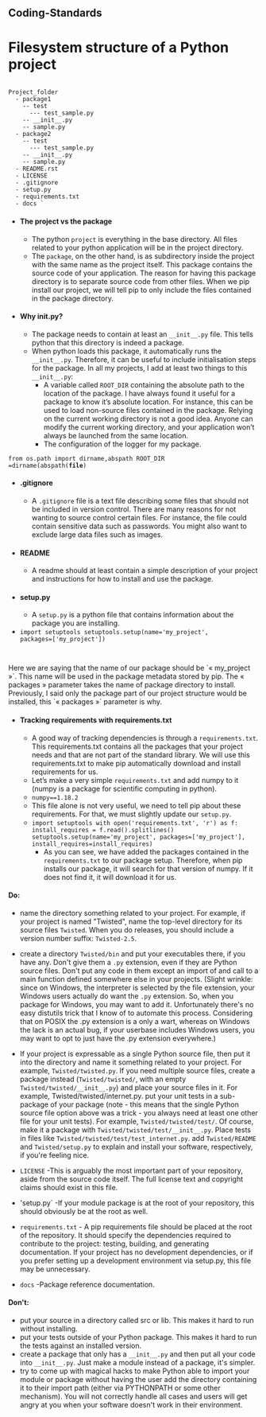 ## Coding-Standards
# Filesystem structure of a Python project
<code>
Project_folder
  - package1
    -- test
      --- test_sample.py
    -- __init__.py
    -- sample.py
  - package2
    -- test
      --- test_sample.py
    -- __init__.py
    -- sample.py
  - README.rst
  - LICENSE
  - .gitignore
  - setup.py
  - requirements.txt
  - docs `
</code>

* #### The project vs the package
  - The python `project` is everything in the base directory. All files related to your python application will be in the project directory.
  - The `package`, on the other hand, is as subdirectory inside the project with the same name as the project itself. This package contains the source code of your application. The reason for having this package directory is to separate source code from other files. When we pip install our project, we will tell pip to only include the files contained in the package directory.
* #### Why __init__.py?
  - The package needs to contain at least an `__init__.py` file. This tells python that this directory is indeed a package.
  - When python loads this package, it automatically runs the `__init__.py`. Therefore, it can be useful to include initialisation steps for the package. In all my projects, I add at least two things to this `__init__.py`:
      - A variable called `ROOT_DIR` containing the absolute path to the location of the package. I have always found it useful for a package to know it’s absolute location. For instance, this can be used to load non-source files contained in the package. Relying on the current working directory is not a good idea. Anyone can modify the current working directory, and your application won’t always be launched from the same location.
      - The configuration of the logger for my package.

<code>from os.path import dirname,abspath
ROOT_DIR =dirname(abspath(__file__)
</code>

* #### .gitignore
  - A `.gitignore` file is a text file describing some files that should not be included in version control. There are many reasons for not wanting to source control certain files. For instance, the file could contain sensitive data such as passwords. You might also want to exclude large data files such as images.
* #### README
  - A readme should at least contain a simple description of your project and instructions for how to install and use the package.
* #### setup.py
  - A `setup.py` is a python file that contains information about the package you are installing.
* <code>import setuptools
  setuptools.setup(name='my_project', packages=['my_project'])
</code>
Here we are saying that the name of our package should be `« my_project »`. This name will be used in the package metadata stored by pip. The « packages » parameter takes the name of package directory to install. Previously, I said only the package part of our project structure would be installed, this `« packages »` parameter is why.

* #### Tracking requirements with requirements.txt
  - A good way of tracking dependencies is through a `requirements.txt`. This requirements.txt contains all the packages that your project needs and that are not part of the standard library. We will use this requirements.txt to make pip automatically download and install requirements for us.
  - Let’s make a very simple `requirements.txt` and add numpy to it (numpy is a package for scientific computing in python).
  - `numpy==1.18.2`
  - This file alone is not very useful, we need to tell pip about these requirements. For that, we must slightly update our `setup.py`.
  - <code>import setuptools
    with open('requirements.txt', 'r') as f:
      install_requires = f.read().splitlines()
    setuptools.setup(name='my_project', packages=['my_project'], install_requires=install_requires)
    </code>
    * As you can see, we have added the packages contained in the `requirements.txt` to our package setup. Therefore, when pip installs our package, it will search for that version of numpy. If it does not find it, it will download it for us.
   
      
#### Do:
* name the directory something related to your project. For example, if your project is named "Twisted", name the top-level directory for its source files `Twisted`. When you do releases, you should include a version number suffix: `Twisted-2.5`.

* create a directory `Twisted/bin` and put your executables there, if you have any. Don't give them a `.py` extension, even if they are Python source files. Don't put any code in them except an import of and call to a main function defined somewhere else in your projects. (Slight wrinkle: since on Windows, the interpreter is selected by the file extension, your Windows users actually do want the `.py` extension. So, when you package for Windows, you may want to add it. Unfortunately there's no easy distutils trick that I know of to automate this process. Considering that on POSIX the .py extension is a only a wart, whereas on Windows the lack is an actual bug, if your userbase includes Windows users, you may want to opt to just have the .py extension everywhere.)

* If your project is expressable as a single Python source file, then put it into the directory and name it something related to your project. For example, `Twisted/twisted.py`. If you need multiple source files, create a package instead (`Twisted/twisted/`, with an empty `Twisted/twisted/__init__.py`) and place your source files in it. For example, Twisted/twisted/internet.py.
put your unit tests in a sub-package of your package (note - this means that the single Python source file option above was a trick - you always need at least one other file for your unit tests). For example, `Twisted/twisted/test/`. Of course, make it a package with `Twisted/twisted/test/__init__.py`. Place tests in files like `Twisted/twisted/test/test_internet.py`.
add `Twisted/README` and `Twisted/setup.py` to explain and install your software, respectively, if you're feeling nice.

* `LICENSE` -This is arguably the most important part of your repository, aside from the source code itself. The full license text and copyright claims should exist in this file.

* 'setup.py` -If your module package is at the root of your repository, this should obviously be at the root as well.

* `requirements.txt` - A pip requirements file should be placed at the root of the repository. It should specify the dependencies required to contribute to the project: testing, building, and generating documentation. If your project has no development dependencies, or if you prefer setting up a development environment via setup.py, this file may be unnecessary.

* `docs` -Package reference documentation.

#### Don't:
* put your source in a directory called src or lib. This makes it hard to run without installing.
* put your tests outside of your Python package. This makes it hard to run the tests against an installed version.
* create a package that only has a `__init__.py` and then put all your code into `__init__.py`. Just make a module instead of a package, it's simpler.
* try to come up with magical hacks to make Python able to import your module or package without having the user add the directory containing it to their import path (either via PYTHONPATH or some other mechanism). You will not correctly handle all cases and users will get angry at you when your software doesn't work in their environment.
